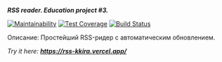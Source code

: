 **_RSS reader. Education project #3._**

[![Maintainability](https://api.codeclimate.com/v1/badges/7fba2315c8e6ecdd321d/maintainability)](https://codeclimate.com/github/kk1rA/rss/maintainability)
[![Test Coverage](https://api.codeclimate.com/v1/badges/7fba2315c8e6ecdd321d/test_coverage)](https://codeclimate.com/github/kk1rA/rss/test_coverage)
[![Build Status](https://travis-ci.org/kk1rA/rss.svg?branch=master)](https://travis-ci.org/kk1rA/rss)

Описание: Простейший RSS-ридер с автоматическим обновлением.

_Try it here:_  _**https://rss-kkira.vercel.app/**_